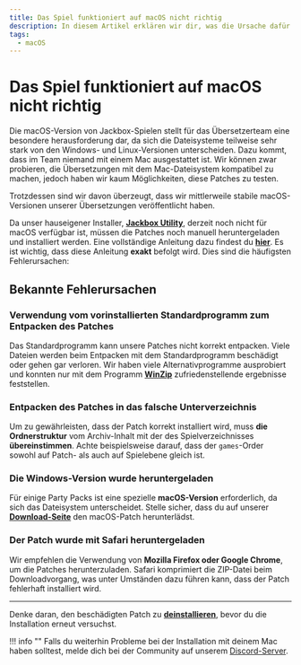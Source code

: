 ```yaml
---
title: Das Spiel funktioniert auf macOS nicht richtig
description: In diesem Artikel erklären wir dir, was die Ursache dafür sein kann, dass Spiele auf macOS-Systemen nicht richtig funktionieren.
tags:
  - macOS
---
```


# Das Spiel funktioniert auf macOS nicht richtig

Die macOS-Version von Jackbox-Spielen stellt für das Übersetzerteam eine besondere herausforderung dar, da sich die Dateisysteme teilweise sehr stark von den Windows- und Linux-Versionen unterscheiden. Dazu kommt, dass im Team niemand mit einem Mac ausgestattet ist. Wir können zwar probieren, die Übersetzungen mit dem Mac-Dateisystem kompatibel zu machen, jedoch haben wir kaum Möglichkeiten, diese Patches zu testen.

Trotzdessen sind wir davon überzeugt, dass wir mittlerweile stabile macOS-Versionen unserer Übersetzungen veröffentlicht haben.

Da unser hauseigener Installer, [**Jackbox Utility**](../Installation/JackboxUtility.md), derzeit noch nicht für macOS verfügbar ist, müssen die Patches noch manuell heruntergeladen und installiert werden. Eine vollständige Anleitung dazu findest du [**hier**](../Installation/macOS.md). Es ist wichtig, dass diese Anleitung **exakt** befolgt wird. Dies sind die häufigsten Fehlerursachen:

## Bekannte Fehlerursachen
### Verwendung vom vorinstallierten Standardprogramm zum Entpacken des Patches
Das Standardprogramm kann unsere Patches nicht korrekt entpacken. Viele Dateien werden beim Entpacken mit dem Standardprogramm beschädigt oder gehen gar verloren. Wir haben viele Alternativprogramme ausprobiert und konnten nur mit dem Programm [**WinZip**](https://www.winzip.com/en/mac/) zufriedenstellende ergebnisse feststellen.
### Entpacken des Patches in das falsche Unterverzeichnis
Um zu gewährleisten, dass der Patch korrekt installiert wird, muss **die Ordnerstruktur** vom Archiv-Inhalt mit der des Spielverzeichnisses **übereinstimmen**. Achte beispielsweise darauf, dass der `games`-Order sowohl auf Patch- als auch auf Spielebene gleich ist.
### Die Windows-Version wurde heruntergeladen
Für einige Party Packs ist eine spezielle **macOS-Version** erforderlich, da sich das Dateisystem unterscheidet. Stelle sicher, dass du auf unserer [**Download-Seite**](https://jackboxpatch.de/Manual-Download.html#download) den macOS-Patch herunterlädst. 
### Der Patch wurde mit Safari heruntergeladen
Wir empfehlen die Verwendung von **Mozilla Firefox oder Google Chrome**, um die Patches herunterzuladen. Safari komprimiert die ZIP-Datei beim Downloadvorgang, was unter Umständen dazu führen kann, dass der Patch fehlerhaft installiert wird.

---

Denke daran, den beschädigten Patch zu [**deinstallieren**](../Deinstallation/Steam.md), bevor du die Installation erneut versuchst.

!!! info ""
    Falls du weiterhin Probleme bei der Installation mit deinem Mac haben solltest, melde dich bei der Community auf unserem [Discord-Server](https://discord.gg/vGcu9HWde4).